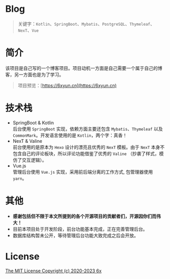 # Blog

> 关键字：`Kotlin`、`SpringBoot`、`Mybatis`、`PostgreSQL`、`Thymeleaf`、`NexT`、`Vue`

# 简介

该项目是自己写的一个博客项目。项目动机一方面是自己需要一个属于自己的博客，另一方面也是为了学习。

> 项目预览：[https://6xyun.cn](https://6xyun.cn)

# 技术栈

- SpringBoot & Kotlin  
  后台使用 `SpringBoot` 实现，依赖方面主要还包含 `Mybatis`、`Thymeleaf` 以及 `CommonMark`。开发语言使用的是 `Kotlin`，两个字：真香！
- NexT & Valine  
  前台使用的是原本为 `Hexo` 设计的漂亮且优秀的 `NexT` 模板。由于 `NexT` 本身不包含自己的评论板块，所以评论功能借鉴了优秀的 `Valine` （抄袭了样式，模仿了交互逻辑）。
- Vue.js  
  管理后台使用 `Vue.js` 实现，采用前后端分离的工作方式, 包管理器使用 `yarn`。

# 其他

- **感谢包括但不限于本文所提到的各个开源项目的贡献者们，开源因你们而伟大！**
- 目前本项目处于开发阶段，前台功能基本完成，正在完善管理后台。
- 数据库结构暂未公开，等待管理后台功能大致完成之后会开放。

# License

[The MIT License Copyright (c) 2020-2023 6x](/LICENSE.txt)
